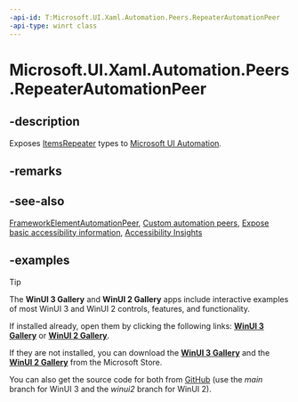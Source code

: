 ```yaml
---
-api-id: T:Microsoft.UI.Xaml.Automation.Peers.RepeaterAutomationPeer
-api-type: winrt class
---
```


# Microsoft.UI.Xaml.Automation.Peers.RepeaterAutomationPeer

<!--
public class RepeaterAutomationPeer : Windows.UI.Xaml.Automation.Peers.FrameworkElementAutomationPeer
-->

## -description

Exposes [ItemsRepeater](../microsoft.ui.xaml.controls/itemsrepeater.md) types to [Microsoft UI Automation](/windows/win32/winauto/entry-uiauto-win32).

## -remarks

## -see-also

[FrameworkElementAutomationPeer](/uwp/api/windows.ui.xaml.automation.peers.frameworkelementautomationpeer), [Custom automation peers](/windows/apps/design/accessibility/custom-automation-peers), [Expose basic accessibility information](/windows/apps/design/accessibility/basic-accessibility-information), [Accessibility Insights](https://accessibilityinsights.io/)

## -examples

> [!TIP]
> The **WinUI 3 Gallery** and **WinUI 2 Gallery** apps include interactive examples of most WinUI 3 and WinUI 2 controls, features, and functionality.
>
> If installed already, open them by clicking the following links: [**WinUI 3 Gallery**](winui3gallery:/item/AutomationProperties) or [**WinUI 2 Gallery**](winui2gallery:/item/AutomationProperties).
>
> If they are not installed, you can download the [**WinUI 3 Gallery**](https://www.microsoft.com/store/productId/9P3JFPWWDZRC) and the [**WinUI 2 Gallery**](https://www.microsoft.com/store/productId/9MSVH128X2ZT) from the Microsoft Store.
>
> You can also get the source code for both from [GitHub](https://github.com/Microsoft/WinUI-Gallery) (use the *main* branch for WinUI 3 and the *winui2* branch for WinUI 2).

